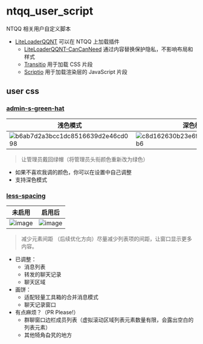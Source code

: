 # ntqq_user_script
NTQQ 相关用户自定义脚本
- [LiteLoaderQQNT](https://github.com/LiteLoaderQQNT/LiteLoaderQQNT) 可以在 NTQQ 上加载插件
  - [LiteLoaderQQNT-CanCanNeed](https://github.com/MapleRecall/LiteLoaderQQNT-CCND/tree/main) 通过内容替换保护隐私，不影响布局和样式
  - [Transitio](https://github.com/PRO-2684/transitio) 用于加载 CSS 片段
  - [Scriptio](https://github.com/PRO-2684/Scriptio) 用于加载渲染层的 JavaScript 片段


## user css
### [admin-s-green-hat](https://raw.githubusercontent.com/sileence114/ntqq_user_script/refs/heads/main/css/admin-s-green-hat.css)
| 浅色模式 | 深色模式 |
| --- | --- |
| ![b6ab7d2a3bcc1dc8516639d2e46cd098](https://github.com/user-attachments/assets/5d387de6-6c7a-405f-a1af-70d0f39e1c81) | ![c8d162630b23e6fe11fb8a6e0a5b9eb6](https://github.com/user-attachments/assets/9552b6ac-57fc-4a9d-b184-0407e981fa7d) |
> 让管理员戴回绿帽（将管理员头衔颜色重新改为绿色）
- 如果不喜欢我调的颜色，你可以在设置中自己调整
- 支持深色模式

### [less-spacing](https://raw.githubusercontent.com/sileence114/ntqq_user_script/refs/heads/main/css/less-spacing.css)
| 未启用 | 启用后 |
| --- | --- |
![image](https://github.com/user-attachments/assets/c3cd0853-1c7a-417d-9bd9-7dafe040542e) | ![image](https://github.com/user-attachments/assets/579b5136-e40e-4151-a911-d808604f1a4a)
> 减少元素间距
> （后续优化方向）尽量减少列表项的间距，让窗口显示更多内容。
- 已调整：
  - 消息列表
  - 转发的聊天记录
  - 聊天区域
- 画饼：
  - 适配轻量工具箱的合并消息模式
  - 聊天记录窗口
- 有点麻烦？（PR Please!）
  - 群聊窗口边栏成员列表（虚拟滚动区域列表元素数量有限，会露出空白的列表元素）
  - 其他犄角旮旯的地方
